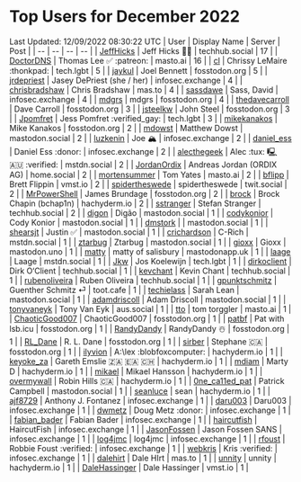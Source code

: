 # Top Users for December 2022
Last Updated: 12/09/2022 08:30:22 UTC
| User | Display Name | Server | Post |
| -- | -- | -- | -- |
| [JeffHicks](https://techhub.social/@JeffHicks) | Jeff Hicks 🐶🎼 | techhub.social | 17 |
| [DoctorDNS](https://masto.ai/@DoctorDNS) | Thomas Lee ✅ :patreon: | masto.ai | 16 |
| [cl](https://tech.lgbt/@cl) | Chrissy LeMaire :thonkpad: | tech.lgbt | 5 |
| [jaykul](https://fosstodon.org/@jaykul) | Joel Bennett | fosstodon.org | 5 |
| [jrdepriest](https://infosec.exchange/@jrdepriest) | Jasey DePriest (she / her) | infosec.exchange | 4 |
| [chrisbradshaw](https://mas.to/@chrisbradshaw) | Chris Bradshaw | mas.to | 4 |
| [sassdawe](https://infosec.exchange/@sassdawe) | Sass, David | infosec.exchange | 4 |
| [mdgrs](https://fosstodon.org/@mdgrs) | mdgrs | fosstodon.org | 4 |
| [thedavecarroll](https://fosstodon.org/@thedavecarroll) | Dave Carroll | fosstodon.org | 3 |
| [jsteelkw](https://fosstodon.org/@jsteelkw) | John Steel | fosstodon.org | 3 |
| [Jpomfret](https://tech.lgbt/@Jpomfret) | Jess Pomfret :verified_gay: | tech.lgbt | 3 |
| [mikekanakos](https://fosstodon.org/@mikekanakos) | Mike Kanakos | fosstodon.org | 2 |
| [mdowst](https://mastodon.social/@mdowst) | Matthew Dowst | mastodon.social | 2 |
| [luzkenin](https://infosec.exchange/@luzkenin) | Joe 🏔️ | infosec.exchange | 2 |
| [daniel_ess](https://infosec.exchange/@daniel_ess) | Daniel Ess :donor: | infosec.exchange | 2 |
| [alecthegeek](https://mstdn.social/@alecthegeek) | Alec :tux: 🖳 🇦🇺 :verified: | mstdn.social | 2 |
| [JordanOrdix](https://home.social/@JordanOrdix) | Andreas Jordan (ORDIX AG) | home.social | 2 |
| [mortensummer](https://masto.ai/@mortensummer) | Tom Yates | masto.ai | 2 |
| [bflipp](https://vmst.io/@bflipp) | Brett Flippin | vmst.io | 2 |
| [spidertheswede](https://twit.social/@spidertheswede) | spidertheswede | twit.social | 2 |
| [MrPowerShell](https://fosstodon.org/@MrPowerShell) | James Brundage | fosstodon.org | 2 |
| [brock](https://hachyderm.io/@brock) | Brock Chapin (bchap1n) | hachyderm.io | 2 |
| [sstranger](https://techhub.social/@sstranger) | Stefan Stranger | techhub.social | 2 |
| [digon](https://mastodon.social/@digon) | Digão | mastodon.social | 1 |
| [codykonior](https://mastodon.social/@codykonior) | Cody Konior | mastodon.social | 1 |
| [dmstork](https://mastodon.social/@dmstork) |  | mastodon.social | 1 |
| [shearsjt](https://mastodon.social/@shearsjt) | Justin ✅ | mastodon.social | 1 |
| [crichardson](https://mstdn.social/@crichardson) | C-Rich | mstdn.social | 1 |
| [ztarbug](https://mastodon.social/@ztarbug) | Ztarbug | mastodon.social | 1 |
| [gioxx](https://mastodon.uno/@gioxx) | Gioxx | mastodon.uno | 1 |
| [matty](https://mastodonapp.uk/@matty) | matty of salisbury | mastodonapp.uk | 1 |
| [laage](https://mstdn.social/@laage) | Laage | mstdn.social | 1 |
| [Jkw](https://tech.lgbt/@Jkw) | Jos Koelewijn | tech.lgbt | 1 |
| [dirkoclient](https://techhub.social/@dirkoclient) | Dirk O‘Client | techhub.social | 1 |
| [kevchant](https://techhub.social/@kevchant) | Kevin Chant | techhub.social | 1 |
| [rubenoliveira](https://techhub.social/@rubenoliveira) | Ruben Oliveira | techhub.social | 1 |
| [gpunktschmitz](https://toot.cafe/@gpunktschmitz) | Guenther Schmitz ⏎ | toot.cafe | 1 |
| [techielass](https://mastodon.social/@techielass) | Sarah Lean | mastodon.social | 1 |
| [adamdriscoll](https://mastodon.social/@adamdriscoll) | Adam Driscoll | mastodon.social | 1 |
| [tonyvaneyk](https://aus.social/@tonyvaneyk) | Tony Van Eyk | aus.social | 1 |
| [tto](https://masto.ai/@tto) | tom torggler | masto.ai | 1 |
| [ChaoticGood007](https://fosstodon.org/@ChaoticGood007) | ChaoticGood007 | fosstodon.org | 1 |
| [patbf](https://fosstodon.org/@patbf) | Pat with lsb.icu | fosstodon.org | 1 |
| [RandyDandy](https://fosstodon.org/@RandyDandy) | RandyDandy ☃️ | fosstodon.org | 1 |
| [RL_Dane](https://fosstodon.org/@RL_Dane) | R. L. Dane | fosstodon.org | 1 |
| [sirber](https://fosstodon.org/@sirber) | Stephane 🇨🇦 | fosstodon.org | 1 |
| [ilyvion](https://hachyderm.io/@ilyvion) | A:\lex :blobfoxcomputer: | hachyderm.io | 1 |
| [keyoke_za](https://hachyderm.io/@keyoke_za) | Gareth Emslie 🇿🇦 🇪🇦 🇨🇭 | hachyderm.io | 1 |
| [mdiam](https://hachyderm.io/@mdiam) | Marty D | hachyderm.io | 1 |
| [mikael](https://hachyderm.io/@mikael) | Mikael Hansson | hachyderm.io | 1 |
| [overmywall](https://hachyderm.io/@overmywall) | Robin Hills 🇨🇦 | hachyderm.io | 1 |
| [0ne_ca11ed_pat](https://mastodon.social/@0ne_ca11ed_pat) | Patrick Campbell | mastodon.social | 1 |
| [seanluce](https://hachyderm.io/@seanluce) | sean | hachyderm.io | 1 |
| [ajf8729](https://infosec.exchange/@ajf8729) | Anthony J. Fontanez | infosec.exchange | 1 |
| [daru003](https://infosec.exchange/@daru003) | Daru003 | infosec.exchange | 1 |
| [dwmetz](https://infosec.exchange/@dwmetz) | Doug Metz :donor: | infosec.exchange | 1 |
| [fabian_bader](https://infosec.exchange/@fabian_bader) | Fabian Bader | infosec.exchange | 1 |
| [haircutfish](https://infosec.exchange/@haircutfish) | HaircutFish | infosec.exchange | 1 |
| [JasonFossen](https://infosec.exchange/@JasonFossen) | Jason Fossen SANS | infosec.exchange | 1 |
| [log4jmc](https://infosec.exchange/@log4jmc) | log4jmc | infosec.exchange | 1 |
| [rfoust](https://infosec.exchange/@rfoust) | Robbie Foust :verified: | infosec.exchange | 1 |
| [webkris](https://infosec.exchange/@webkris) | Kris :verified: | infosec.exchange | 1 |
| [dalehirt](https://mas.to/@dalehirt) | Dale HIrt | mas.to | 1 |
| [unnity](https://hachyderm.io/@unnity) | unnity | hachyderm.io | 1 |
| [DaleHassinger](https://vmst.io/@DaleHassinger) | Dale Hassinger | vmst.io | 1 |
